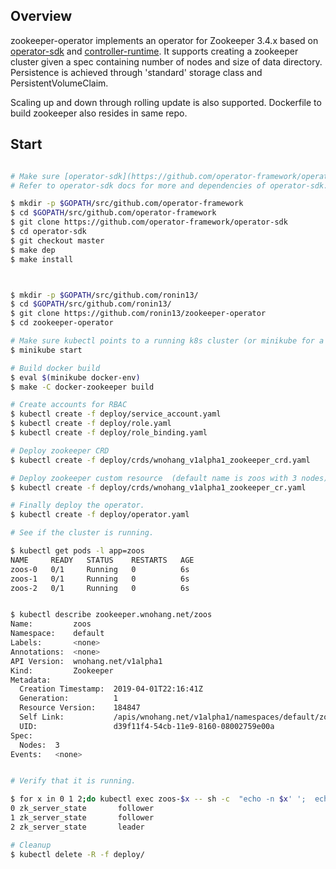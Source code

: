 
## Overview

zookeeper-operator implements an operator for Zookeeper 3.4.x based on [operator-sdk](https://github.com/operator-framework/operator-sdk)
and [controller-runtime](https://github.com/kubernetes-sigs/controller-runtime).
It supports creating a zookeeper cluster given a spec containing number of nodes and size of data directory.
Persistence is achieved through 'standard' storage class and PersistentVolumeClaim.

Scaling up and down through rolling update is also supported. Dockerfile to build zookeeper also resides in
same repo.

## Start


```sh

# Make sure [operator-sdk](https://github.com/operator-framework/operator-sdk) is installed
# Refer to operator-sdk docs for more and dependencies of operator-sdk.

$ mkdir -p $GOPATH/src/github.com/operator-framework
$ cd $GOPATH/src/github.com/operator-framework
$ git clone https://github.com/operator-framework/operator-sdk
$ cd operator-sdk
$ git checkout master
$ make dep
$ make install



$ mkdir -p $GOPATH/src/github.com/ronin13/
$ cd $GOPATH/src/github.com/ronin13/
$ git clone https://github.com/ronin13/zookeeper-operator
$ cd zookeeper-operator

# Make sure kubectl points to a running k8s cluster (or minikube for a start).
$ minikube start

# Build docker build
$ eval $(minikube docker-env)
$ make -C docker-zookeeper build

# Create accounts for RBAC
$ kubectl create -f deploy/service_account.yaml
$ kubectl create -f deploy/role.yaml
$ kubectl create -f deploy/role_binding.yaml

# Deploy zookeeper CRD
$ kubectl create -f deploy/crds/wnohang_v1alpha1_zookeeper_crd.yaml

# Deploy zookeeper custom resource  (default name is zoos with 3 nodes).
$ kubectl create -f deploy/crds/wnohang_v1alpha1_zookeeper_cr.yaml

# Finally deploy the operator.
$ kubectl create -f deploy/operator.yaml

# See if the cluster is running.

$ kubectl get pods -l app=zoos
NAME     READY   STATUS    RESTARTS   AGE
zoos-0   0/1     Running   0          6s
zoos-1   0/1     Running   0          6s
zoos-2   0/1     Running   0          6s


$ kubectl describe zookeeper.wnohang.net/zoos
Name:         zoos
Namespace:    default
Labels:       <none>
Annotations:  <none>
API Version:  wnohang.net/v1alpha1
Kind:         Zookeeper
Metadata:
  Creation Timestamp:  2019-04-01T22:16:41Z
  Generation:          1
  Resource Version:    184847
  Self Link:           /apis/wnohang.net/v1alpha1/namespaces/default/zookeepers/zoos
  UID:                 d39f11f4-54cb-11e9-8160-08002759e00a
Spec:
  Nodes:  3
Events:   <none>


# Verify that it is running.

$ for x in 0 1 2;do kubectl exec zoos-$x -- sh -c  "echo -n $x' ';  echo mntr  | nc localhost 2181 | grep zk_server_state"; done
0 zk_server_state       follower
1 zk_server_state       follower
2 zk_server_state       leader

# Cleanup
$ kubectl delete -R -f deploy/


```
